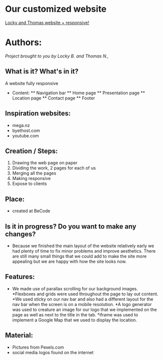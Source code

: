 
 

# Our customized website

[Locky and Thomas website + responsive!](https://lockybounty.github.io/recap-html-css/)

# Authors:

_Project brought to you by Locky B. and Thomas N.,_

## What is it? What's in it?

A website fully responsive

* Content:
** Navigation bar
** Home page
** Presentation page
** Location page
** Contact page
** Footer

## Inspiration websites:

* mega.nz
* byethost.com
* youtube.com

## Creation / Steps:

1. Drawing the web page on paper
2. Dividing the work, 2 pages for each of us
3. Merging all the pages
4. Making responsive
5. Expose to clients

## Place: 

* created at BeCode

## Is it in progress? Do you want to make any changes? 

* Because we finished the main layout of the website relatively early we had plenty of time to fix minor problems and improve aesthetics. There are still many small things that we could add to make the site more appealing but we are happy with how the site looks now.

## Features:
* We made use of parallax scrolling for our background images. 
*Flexboxes and grids were used throughout the page to lay out content. 
*We used sticky on our nav bar and also had a different layout for the nav bar when the screen is on a mobile resolution.
*A logo generator was used to creature an image for our logo that we implemented on the page as well as next to the title in the tab. 
*iframe was used to implement a Google Map that we used to display the location.

## Material:

* Pictures from Pexels.com
* social media logos found on the internet


